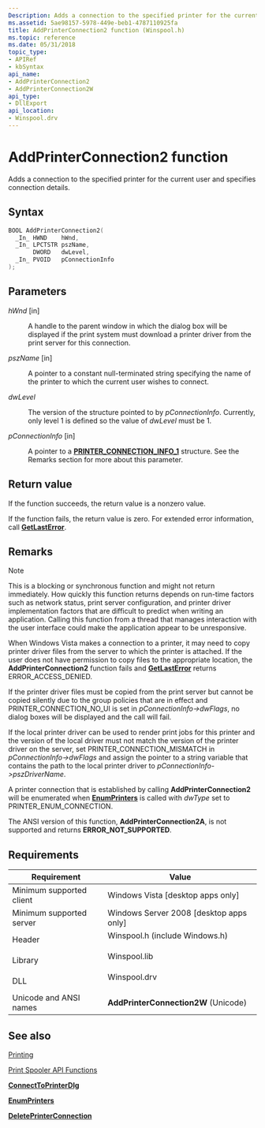 ```yaml
---
Description: Adds a connection to the specified printer for the current user and specifies connection details.
ms.assetid: 5ae98157-5978-449e-beb1-4787110925fa
title: AddPrinterConnection2 function (Winspool.h)
ms.topic: reference
ms.date: 05/31/2018
topic_type: 
- APIRef
- kbSyntax
api_name: 
- AddPrinterConnection2
- AddPrinterConnection2W
api_type: 
- DllExport
api_location: 
- Winspool.drv
---
```


# AddPrinterConnection2 function

Adds a connection to the specified printer for the current user and specifies connection details.

## Syntax


```C++
BOOL AddPrinterConnection2(
  _In_ HWND    hWnd,
  _In_ LPCTSTR pszName,
       DWORD   dwLevel,
  _In_ PVOID   pConnectionInfo
);
```



## Parameters

<dl> <dt>

*hWnd* \[in\]
</dt> <dd>

A handle to the parent window in which the dialog box will be displayed if the print system must download a printer driver from the print server for this connection.

</dd> <dt>

*pszName* \[in\]
</dt> <dd>

A pointer to a constant null-terminated string specifying the name of the printer to which the current user wishes to connect.

</dd> <dt>

*dwLevel* 
</dt> <dd>

The version of the structure pointed to by *pConnectionInfo*. Currently, only level 1 is defined so the value of *dwLevel* must be 1.

</dd> <dt>

*pConnectionInfo* \[in\]
</dt> <dd>

A pointer to a [**PRINTER\_CONNECTION\_INFO\_1**](printer-connection-info-1.md) structure. See the Remarks section for more about this parameter.

</dd> </dl>

## Return value

If the function succeeds, the return value is a nonzero value.

If the function fails, the return value is zero. For extended error information, call [**GetLastError**](/windows/desktop/api/errhandlingapi/nf-errhandlingapi-getlasterror).

## Remarks

> [!Note]  
> This is a blocking or synchronous function and might not return immediately. How quickly this function returns depends on run-time factors such as network status, print server configuration, and printer driver implementation factors that are difficult to predict when writing an application. Calling this function from a thread that manages interaction with the user interface could make the application appear to be unresponsive.

 

When Windows Vista makes a connection to a printer, it may need to copy printer driver files from the server to which the printer is attached. If the user does not have permission to copy files to the appropriate location, the **AddPrinterConnection2** function fails and [**GetLastError**](/windows/desktop/api/errhandlingapi/nf-errhandlingapi-getlasterror) returns ERROR\_ACCESS\_DENIED.

If the printer driver files must be copied from the print server but cannot be copied silently due to the group policies that are in effect and PRINTER\_CONNECTION\_NO\_UI is set in *pConnectionInfo->dwFlags*, no dialog boxes will be displayed and the call will fail.

If the local printer driver can be used to render print jobs for this printer and the version of the local driver must not match the version of the printer driver on the server, set PRINTER\_CONNECTION\_MISMATCH in *pConnectionInfo->dwFlags* and assign the pointer to a string variable that contains the path to the local printer driver to *pConnectionInfo->pszDriverName*.

A printer connection that is established by calling **AddPrinterConnection2** will be enumerated when [**EnumPrinters**](enumprinters.md) is called with *dwType* set to PRINTER\_ENUM\_CONNECTION.

The ANSI version of this function, **AddPrinterConnection2A**, is not supported and returns **ERROR\_NOT\_SUPPORTED**.

## Requirements



| Requirement | Value |
|-------------------------------------|-----------------------------------------------------------------------------------------------------------|
| Minimum supported client<br/> | Windows Vista \[desktop apps only\]<br/>                                                            |
| Minimum supported server<br/> | Windows Server 2008 \[desktop apps only\]<br/>                                                      |
| Header<br/>                   | <dl> <dt>Winspool.h (include Windows.h)</dt> </dl> |
| Library<br/>                  | <dl> <dt>Winspool.lib</dt> </dl>                   |
| DLL<br/>                      | <dl> <dt>Winspool.drv</dt> </dl>                   |
| Unicode and ANSI names<br/>   | **AddPrinterConnection2W** (Unicode)<br/>                                                           |



## See also

<dl> <dt>

[Printing](printdocs-printing.md)
</dt> <dt>

[Print Spooler API Functions](printing-and-print-spooler-functions.md)
</dt> <dt>

[**ConnectToPrinterDlg**](connecttoprinterdlg.md)
</dt> <dt>

[**EnumPrinters**](enumprinters.md)
</dt> <dt>

[**DeletePrinterConnection**](deleteprinterconnection.md)
</dt> </dl>

 


